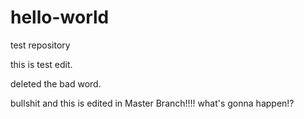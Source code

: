 # hello-world
test repository

this is test edit.

deleted the bad word.


bullshit
and this is edited in Master Branch!!!!
what's gonna happen!?

